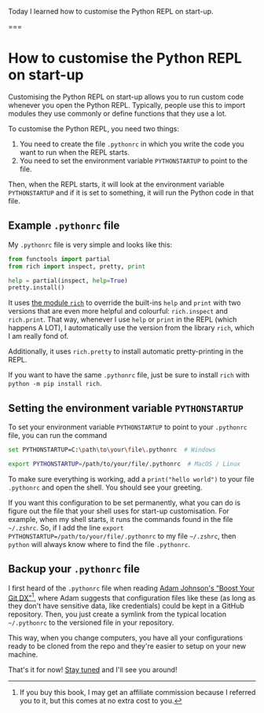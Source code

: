 Today I learned how to customise the Python REPL on start-up.

===


# How to customise the Python REPL on start-up

Customising the Python REPL on start-up allows you to run custom code whenever you open the Python REPL.
Typically, people use this to import modules they use commonly or define functions that they use a lot.

To customise the Python REPL, you need two things:

 1. You need to create the file `.pythonrc` in which you write the code you want to run when the REPL starts.
 2. You need to set the environment variable `PYTHONSTARTUP` to point to the file.

Then, when the REPL starts, it will look at the environment variable `PYTHONSTARTUP` and if it is set to something, it will run the Python code in that file.


## Example `.pythonrc` file

My `.pythonrc` file is very simple and looks like this:

```py
from functools import partial
from rich import inspect, pretty, print

help = partial(inspect, help=True)
pretty.install()
```

It uses [the module `rich`](https://rich.readthedocs.io) to override the built-ins `help` and `print` with two versions that are even more helpful and colourful: `rich.inspect` and `rich.print`.
That way, whenever I use `help` or `print` in the REPL (which happens A LOT), I automatically use the version from the library `rich`, which I am really fond of.

Additionally, it uses `rich.pretty` to install automatic pretty-printing in the REPL.

If you want to have the same `.pythonrc` file, just be sure to install `rich` with `python -m pip install rich`.


## Setting the environment variable `PYTHONSTARTUP`

To set your environment variable `PYTHONSTARTUP` to point to your `.pythonrc` file, you can run the command

```bash
set PYTHONSTARTUP=C:\path\to\your\file\.pythonrc  # Windows
```

```bash
export PYTHONSTARTUP=/path/to/your/file/.pythonrc  # MacOS / Linux
```

To make sure everything is working, add a `print("hello world")` to your file `.pythonrc` and open the shell.
You should see your greeting.

If you want this configuration to be set permanently, what you can do is figure out the file that your shell uses for start-up customisation.
For example, when my shell starts, it runs the commands found in the file `~/.zshrc`.
So, if I add the line `export PYTHONSTARTUP=/path/to/your/file/.pythonrc` to my file `~/.zshrc`, then `python` will always know where to find the file `.pythonrc`.


## Backup your `.pythonrc` file

I first heard of the `.pythonrc` file when reading [Adam Johnson's “Boost Your Git DX”][boost-git-dx][^1], where Adam suggests that configuration files like these (as long as they don't have sensitive data, like credentials) could be kept in a GitHub repository.
Then, you just create a symlink from the typical location `~/.pythonrc` to the versioned file in your repository.

This way, when you change computers, you have all your configurations ready to be cloned from the repo and they're easier to setup on your new machine.


[boost-git-dx]: https://gumroad.com/a/817193683/wlrcr
[^1]: If you buy this book, I may get an affiliate commission because I referred you to it, but this comes at no extra cost to you.


That's it for now! [Stay tuned][subscribe] and I'll see you around!

[subscribe]: /subscribe
